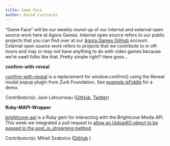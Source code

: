 ```yaml
---
title: Game Face
author: David Czarnecki
---
```

“Game Face” will be our weekly round-up of our internal and external open source work here at Agora Games. Internal open source refers to our public projects that you can find over at our [Agora Games GitHub](https://github.com/agoragames/) account. External open source work refers to projects that we contribute to in off-hours and may or may not have anything to do with video games because we’re swell folks like that. Pretty simple right? Here goes…

 **confirm-with-reveal**

 [confirm-with-reveal](https://github.com/agoragames/confirm-with-reveal) is a replacement for window.confirm() using the Reveal modal popup plugin from Zurb Foundation. See [example jsFiddle](http://jsfiddle.net/PtVNW/) for a demo.

 Contributor(s): Jack Letourneau ([GitHub](https://github.com/jletourneau/), [Twitter](https://twitter.com/jlet))

 **Ruby-MAPI-Wrapper**

 [brightcove-api](https://github.com/BrightcoveOS/Ruby-MAPI-Wrapper) is a Ruby gem for interacting with the Brightcove Media API. This week we integrated a pull request to [ allow an UploadIO object to be passed to the post_io_streaming method](https://github.com/BrightcoveOS/Ruby-MAPI-Wrapper/pull/9).

 Contributor(s): Mihail Szabolcs ([GitHub](https://github.com/icebreaker/) )

  
